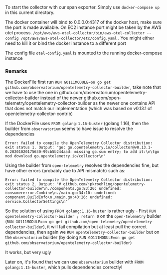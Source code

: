 To start the collector with our span exporter. Simply use `docker-compose up` in this current directory.

The docker container will bind to 0.0.0.0:4317 of the docker host, make sure the port is made available. On EC2 instance port might be taken by the AWS otel process.
`/opt/aws/aws-otel-collector/bin/aws-otel-collector --config /opt/aws/aws-otel-collector/etc/config.yaml` . You might either need to kill it or bind the docker instance to a different port

The config file `otel-config.yaml` is mounted to the running docker-compose instance

### Remarks
The DockerFile first run `RUN GO111MODULE=on go get github.com/observatorium/opentelemetry-collector-builder`, take note that we have to use the one in github.com/observatorium/opentelemetry-collector-builder instead of the newer github.com/open-telemetry/opentelemetry-collector-builder as the newer one contains API that does not match our implementation (which was based on v0.13.1 of opentelemetry-collector-contrib)

If the DockerFile uses `FROM golang:1.16-buster` (golang 1.16), then the builder from `observatorium` seems to have issue to resolve the dependencies 
```
Error: failed to compile the OpenTelemetry Collector distribution: exit status 1. Output: "go: go.opentelemetry.io/collector@v0.13.1-0.20201020175630-99cb5b244aad: missing go.sum entry; to add it:\n\tgo mod download go.opentelemetry.io/collector\n"
```
Using the builder from `open-telemetry` resolves the dependencies fine, but have other errors (probably due to API mismatch) such as:
```
Error: failed to compile the OpenTelemetry Collector distribution: exit status 2. Output: "# github.com/jpkroehling/opentelemetry-collector-builder\n./components.go:83:20: undefined: consumererror.Combine\n./main.go:34:10: undefined: component.BuildInfo\n./main.go:40:26: undefined: service.CollectorSettings\n"
```

So the solution of using `FROM golang:1.16-buster` is rather ugly - First `RUN opentelemetry-collector-builder ; return 0` on the `open-telemetry` builder (`RUN GO111MODULE=on go get github.com/open-telemetry/opentelemetry-collector-builder`), it will fail compilation but at least pull the correct dependencies, then again we `RUN opentelemetry-collector-builder` but on the `observatorium` builder (by doing `RUN GO111MODULE=on go get github.com/observatorium/opentelemetry-collector-builder`)

It works, but very ugly

Later on, it's found that we can use `observatorium` builder with `FROM golang:1.15-buster`, which pulls dependencies correctly!


